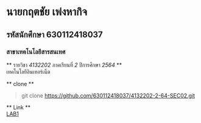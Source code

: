 # นายกฤตชัย เพ่งหากิจ  
## รหัสนักศึกษา 630112418037  
### สาขาเทคโนโลยีสารสนเทศ  

** รายวิชา *4132202* ภาคเรียนที่ *2* ปีการศึกษา *2564* **  
เทคโนโลยีอินเทอร์เน็ต  

** clone **  
> git clone https://github.com/630112418037/4132202-2-64-SEC02.git   

** Link **  
[LAB1](https://github.com/630112418037/4132202-2-64-SEC02.git)  